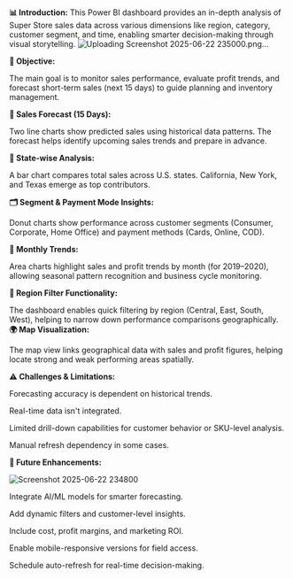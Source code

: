 **📊 Introduction:**
This Power BI dashboard provides an in-depth analysis of Super Store sales data across various dimensions like region, category, customer segment, and time, enabling smarter decision-making through visual storytelling.
![Uploading Screenshot 2025-06-22 235000.png…]()

**🎯 Objective:**

The main goal is to monitor sales performance, evaluate profit trends, and forecast short-term sales (next 15 days) to guide planning and inventory management.

**📍 Sales Forecast (15 Days):**

Two line charts show predicted sales using historical data patterns. The forecast helps identify upcoming sales trends and prepare in advance.

**📌 State-wise Analysis:**

A bar chart compares total sales across U.S. states. California, New York, and Texas emerge as top contributors.

**🗂️ Segment & Payment Mode Insights:**

Donut charts show performance across customer segments (Consumer, Corporate, Home Office) and payment methods (Cards, Online, COD).

**📅 Monthly Trends:**

Area charts highlight sales and profit trends by month (for 2019–2020), allowing seasonal pattern recognition and business cycle monitoring.

**📍 Region Filter Functionality:**

The dashboard enables quick filtering by region (Central, East, South, West), helping to narrow down performance comparisons geographically.
**🌍 Map Visualization:**

The map view links geographical data with sales and profit figures, helping locate strong and weak performing areas spatially.

**⚠️ Challenges & Limitations:**


Forecasting accuracy is dependent on historical trends.

Real-time data isn't integrated.

Limited drill-down capabilities for customer behavior or SKU-level analysis.

Manual refresh dependency in some cases.

**🚀 Future Enhancements:**

![Screenshot 2025-06-22 234800](https://github.com/user-attachments/assets/50108fde-1309-46f4-9a2f-5af72da04096)

Integrate AI/ML models for smarter forecasting.

Add dynamic filters and customer-level insights.

Include cost, profit margins, and marketing ROI.

Enable mobile-responsive versions for field access.

Schedule auto-refresh for real-time decision-making.
